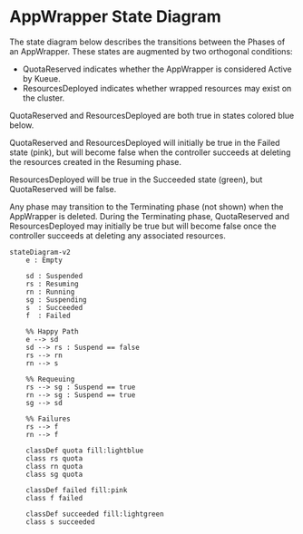 # AppWrapper State Diagram

The state diagram below describes the transitions between the Phases of an AppWrapper. These states are augmented by two orthogonal conditions:
   + QuotaReserved indicates whether the AppWrapper is considered Active by Kueue.
   + ResourcesDeployed indicates whether wrapped resources may exist on the cluster.

QuotaReserved and ResourcesDeployed are both true in states colored blue below.

QuotaReserved and ResourcesDeployed will initially be true in the Failed state (pink),
but will become false when the controller succeeds at deleting the resources created
in the Resuming phase.

ResourcesDeployed will be true in the Succeeded state (green), but QuotaReserved will be false.

Any phase may transition to the Terminating phase (not shown) when the AppWrapper is deleted.
During the Terminating phase, QuotaReserved and ResourcesDeployed may initially be true
but will become false once the controller succeeds at deleting any associated resources.

```mermaid
stateDiagram-v2
    e : Empty

    sd : Suspended
    rs : Resuming
    rn : Running
    sg : Suspending
    s  : Succeeded
    f  : Failed

    %% Happy Path
    e --> sd
    sd --> rs : Suspend == false
    rs --> rn
    rn --> s

    %% Requeuing
    rs --> sg : Suspend == true
    rn --> sg : Suspend == true
    sg --> sd

    %% Failures
    rs --> f
    rn --> f

    classDef quota fill:lightblue
    class rs quota
    class rn quota
    class sg quota

    classDef failed fill:pink
    class f failed

    classDef succeeded fill:lightgreen
    class s succeeded
```
